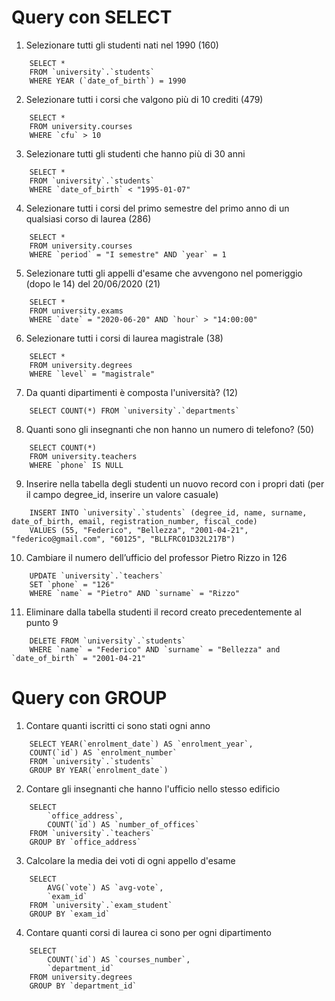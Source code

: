 # Query con SELECT

1. Selezionare tutti gli studenti nati nel 1990 (160)

```
    SELECT *
    FROM `university`.`students`
    WHERE YEAR (`date_of_birth`) = 1990
```

2. Selezionare tutti i corsi che valgono più di 10 crediti (479)

```
    SELECT *
    FROM university.courses
    WHERE `cfu` > 10
```

3. Selezionare tutti gli studenti che hanno più di 30 anni

```
    SELECT *
    FROM `university`.`students`
    WHERE `date_of_birth` < "1995-01-07"
```

4. Selezionare tutti i corsi del primo semestre del primo anno di un qualsiasi corso di laurea (286)

```
    SELECT *
    FROM university.courses
    WHERE `period` = "I semestre" AND `year` = 1
```

5. Selezionare tutti gli appelli d'esame che avvengono nel pomeriggio (dopo le 14) del 20/06/2020 (21)

```
    SELECT *
    FROM university.exams
    WHERE `date` = "2020-06-20" AND `hour` > "14:00:00"
```

6. Selezionare tutti i corsi di laurea magistrale (38)

```
    SELECT *
    FROM university.degrees
    WHERE `level` = "magistrale"
```

7. Da quanti dipartimenti è composta l'università? (12)

```
    SELECT COUNT(*) FROM `university`.`departments`
```

8. Quanti sono gli insegnanti che non hanno un numero di telefono? (50)

```
    SELECT COUNT(*)
    FROM university.teachers
    WHERE `phone` IS NULL
```

9. Inserire nella tabella degli studenti un nuovo record con i propri dati (per il campo degree_id, inserire un valore casuale)

```
    INSERT INTO `university`.`students` (degree_id, name, surname, date_of_birth, email, registration_number, fiscal_code)
    VALUES (55, "Federico", "Bellezza", "2001-04-21", "federico@gmail.com", "60125", "BLLFRC01D32L217B")
```

10. Cambiare il numero dell’ufficio del professor Pietro Rizzo in 126

```
    UPDATE `university`.`teachers`
    SET `phone` = "126"
    WHERE `name` = "Pietro" AND `surname` = "Rizzo"
```

11. Eliminare dalla tabella studenti il record creato precedentemente al punto 9

```
    DELETE FROM `university`.`students`
    WHERE `name` = "Federico" AND `surname` = "Bellezza" and `date_of_birth` = "2001-04-21"
```

# Query con GROUP

1. Contare quanti iscritti ci sono stati ogni anno

```
    SELECT YEAR(`enrolment_date`) AS `enrolment_year`,
    COUNT(`id`) AS `enrolment_number`
    FROM `university`.`students`
    GROUP BY YEAR(`enrolment_date`)
```

2. Contare gli insegnanti che hanno l'ufficio nello stesso edificio

```
    SELECT
    	`office_address`,
    	COUNT(`id`) AS `number_of_offices`
    FROM `university`.`teachers`
    GROUP BY `office_address`
```

3. Calcolare la media dei voti di ogni appello d'esame

```
    SELECT
    	AVG(`vote`) AS `avg-vote`,
        `exam_id`
    FROM `university`.`exam_student`
    GROUP BY `exam_id`
```

4. Contare quanti corsi di laurea ci sono per ogni dipartimento

```
    SELECT
    	COUNT(`id`) AS `courses_number`,
        `department_id`
    FROM university.degrees
    GROUP BY `department_id`
```
